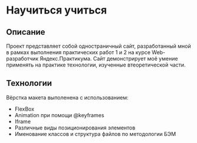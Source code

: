 # Научиться учиться
## Описание
Проект представляет собой одностраничный сайт, разработанный мной в рамках выполнения практических работ 1 и 2 на курсе Web-разработчик Яндекс.Практикума. Сайт демонстрирует моё умение применять на практике технологии, изученные втеоретической части.
## Технологии
Вёрстка макета выполенена с использованием:
 * FlexBox
 * Animation при помощи @keyframes
 * Iframe
 * Различные виды позиционирования элементов
 * Именование классов и структура файлов по методологии БЭМ
